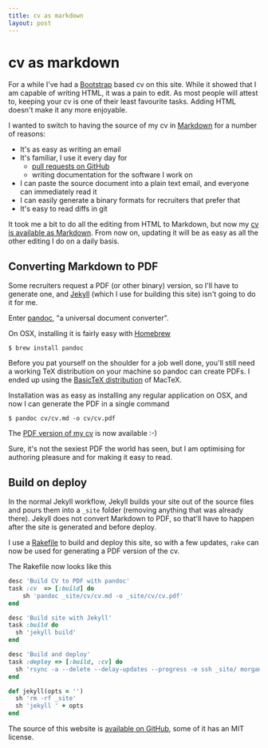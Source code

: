 ```yaml
---
title: cv as markdown
layout: post
---
```


# cv as markdown

For a while I've had a [Bootstrap](http://getbootstrap.com) based cv on this site. While it showed that I am capable of writing HTML, it was a pain to edit. As most people will attest to, keeping your cv is one of their least favourite tasks. Adding HTML doesn't make it any more enjoyable.

I wanted to switch to having the source of my cv in [Markdown](http://daringfireball.net/projects/markdown/) for a number of reasons:

* It's as easy as writing an email
* It's familiar, I use it every day for
	* [pull requests on GitHub](https://help.github.com/articles/creating-a-pull-request)
	* writing documentation for the software I work on
* I can paste the source document into a plain text email, and everyone can immediately read it
* I can easily generate a binary formats for recruiters that prefer that
* It's easy to read diffs in git

It took me a bit to do all the editing from HTML to Markdown, but now my [cv is available as Markdown](/cv/cv.md). From now on, updating it will be as easy as all the other editing I do on a daily basis.

## Converting Markdown to PDF

Some recruiters request a PDF (or other binary) version, so I'll have to generate one, and [Jekyll](http://jekyllrb.com) (which I use for building this site) isn't going to do it for me.

Enter [pandoc](http://johnmacfarlane.net/pandoc/index.html), "a universal document converter".

On OSX, installing it is fairly easy with [Homebrew](http://brew.sh)

```
$ brew install pandoc
```

Before you pat yourself on the shoulder for a job well done, you'll still need a working TeX distribution on your machine so pandoc can create PDFs. I ended up using the [BasicTeX distribution](http://www.tug.org/mactex/morepackages.html) of MacTeX.

Installation was as easy as installing any regular application on OSX, and now I can generate the PDF in a single command

```
$ pandoc cv/cv.md -o cv/cv.pdf
```

The [PDF version of my cv](/cv/cv.pdf) is now available :-)

Sure, it's not the sexiest PDF the world has seen, but I am optimising for authoring pleasure and for making it easy to read.

## Build on deploy

In the normal Jekyll workflow, Jekyll builds your site out of the source files and pours them into a `_site` folder (removing anything that was already there). Jekyll does not convert Markdown to PDF, so that'll have to happen after the site is generated and before deploy.

I use a [Rakefile](http://en.wikipedia.org/wiki/Rake_(software)) to build and deploy this site, so with a few updates, `rake` can now be used for generating a PDF version of the cv.

The Rakefile now looks like this

```ruby
desc 'Build CV to PDF with pandoc'
task :cv  => [:build] do
	sh 'pandoc _site/cv/cv.md -o _site/cv/cv.pdf'
end

desc 'Build site with Jekyll'
task :build do  
  sh 'jekyll build' 
end

desc 'Build and deploy'
task :deploy => [:build, :cv] do
  sh 'rsync -a --delete --delay-updates --progress -e ssh _site/ morgan@roderick.dk:/dana/data/www.roderick.dk/docs/'
end

def jekyll(opts = '')
  sh 'rm -rf _site'
  sh 'jekyll ' + opts
end
```

The source of this website is [available on GitHub](https://github.com/mroderick/blog.jekyll), some of it has an MIT license.
